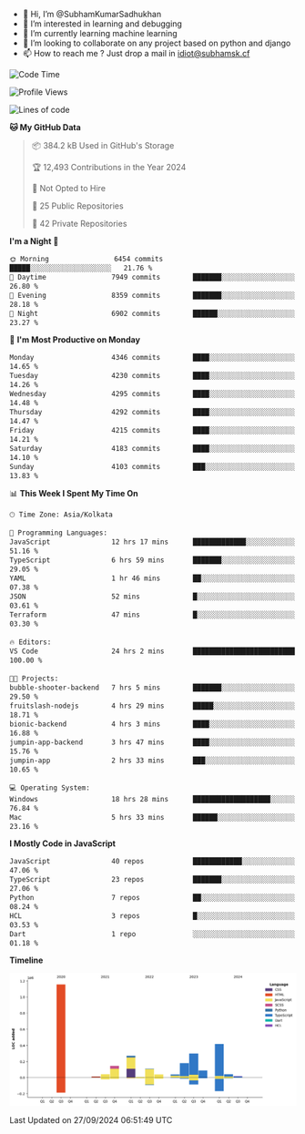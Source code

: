 - 👋 Hi, I’m @SubhamKumarSadhukhan
- 👀 I’m interested in learning and debugging
- 🌱 I’m currently learning machine learning
- 💞️ I’m looking to collaborate on any project based on python and django
- 📫 How to reach me ?
      Just drop a mail in idiot@subhamsk.cf

<!---
SubhamKumarSadhukhan/SubhamKumarSadhukhan is a ✨ special ✨ repository because its `README.md` (this file) appears on your GitHub profile.
You can click the Preview link to take a look at your changes.
--->


<!--START_SECTION:waka-->
![Code Time](http://img.shields.io/badge/Code%20Time-2%2C547%20hrs%2033%20mins-blue)

![Profile Views](http://img.shields.io/badge/Profile%20Views-6-blue)

![Lines of code](https://img.shields.io/badge/From%20Hello%20World%20I%27ve%20Written-2.8%20million%20lines%20of%20code-blue)

**🐱 My GitHub Data** 

> 📦 384.2 kB Used in GitHub's Storage 
 > 
> 🏆 12,493 Contributions in the Year 2024
 > 
> 🚫 Not Opted to Hire
 > 
> 📜 25 Public Repositories 
 > 
> 🔑 42 Private Repositories 
 > 
**I'm a Night 🦉** 

```text
🌞 Morning                6454 commits        █████░░░░░░░░░░░░░░░░░░░░   21.76 % 
🌆 Daytime                7949 commits        ███████░░░░░░░░░░░░░░░░░░   26.80 % 
🌃 Evening                8359 commits        ███████░░░░░░░░░░░░░░░░░░   28.18 % 
🌙 Night                  6902 commits        ██████░░░░░░░░░░░░░░░░░░░   23.27 % 
```
📅 **I'm Most Productive on Monday** 

```text
Monday                   4346 commits        ████░░░░░░░░░░░░░░░░░░░░░   14.65 % 
Tuesday                  4230 commits        ████░░░░░░░░░░░░░░░░░░░░░   14.26 % 
Wednesday                4295 commits        ████░░░░░░░░░░░░░░░░░░░░░   14.48 % 
Thursday                 4292 commits        ████░░░░░░░░░░░░░░░░░░░░░   14.47 % 
Friday                   4215 commits        ████░░░░░░░░░░░░░░░░░░░░░   14.21 % 
Saturday                 4183 commits        ████░░░░░░░░░░░░░░░░░░░░░   14.10 % 
Sunday                   4103 commits        ███░░░░░░░░░░░░░░░░░░░░░░   13.83 % 
```


📊 **This Week I Spent My Time On** 

```text
🕑︎ Time Zone: Asia/Kolkata

💬 Programming Languages: 
JavaScript               12 hrs 17 mins      █████████████░░░░░░░░░░░░   51.16 % 
TypeScript               6 hrs 59 mins       ███████░░░░░░░░░░░░░░░░░░   29.05 % 
YAML                     1 hr 46 mins        ██░░░░░░░░░░░░░░░░░░░░░░░   07.38 % 
JSON                     52 mins             █░░░░░░░░░░░░░░░░░░░░░░░░   03.61 % 
Terraform                47 mins             █░░░░░░░░░░░░░░░░░░░░░░░░   03.30 % 

🔥 Editors: 
VS Code                  24 hrs 2 mins       █████████████████████████   100.00 % 

🐱‍💻 Projects: 
bubble-shooter-backend   7 hrs 5 mins        ███████░░░░░░░░░░░░░░░░░░   29.50 % 
fruitslash-nodejs        4 hrs 29 mins       █████░░░░░░░░░░░░░░░░░░░░   18.71 % 
bionic-backend           4 hrs 3 mins        ████░░░░░░░░░░░░░░░░░░░░░   16.88 % 
jumpin-app-backend       3 hrs 47 mins       ████░░░░░░░░░░░░░░░░░░░░░   15.76 % 
jumpin-app               2 hrs 33 mins       ███░░░░░░░░░░░░░░░░░░░░░░   10.65 % 

💻 Operating System: 
Windows                  18 hrs 28 mins      ███████████████████░░░░░░   76.84 % 
Mac                      5 hrs 33 mins       ██████░░░░░░░░░░░░░░░░░░░   23.16 % 
```

**I Mostly Code in JavaScript** 

```text
JavaScript               40 repos            ████████████░░░░░░░░░░░░░   47.06 % 
TypeScript               23 repos            ███████░░░░░░░░░░░░░░░░░░   27.06 % 
Python                   7 repos             ██░░░░░░░░░░░░░░░░░░░░░░░   08.24 % 
HCL                      3 repos             █░░░░░░░░░░░░░░░░░░░░░░░░   03.53 % 
Dart                     1 repo              ░░░░░░░░░░░░░░░░░░░░░░░░░   01.18 % 
```



**Timeline**

![Lines of Code chart](https://raw.githubusercontent.com/SubhamKumarSadhukhan/SubhamKumarSadhukhan/main/assets/bar_graph.png)


 Last Updated on 27/09/2024 06:51:49 UTC
<!--END_SECTION:waka-->
